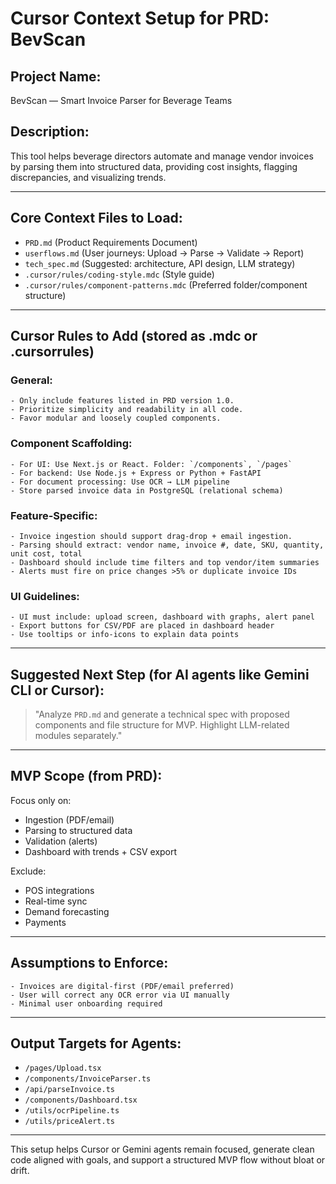 Cursor Context Setup for PRD: BevScan
========================================

## Project Name:
BevScan — Smart Invoice Parser for Beverage Teams

## Description:
This tool helps beverage directors automate and manage vendor invoices by parsing them into structured data, providing cost insights, flagging discrepancies, and visualizing trends.

---

## Core Context Files to Load:
- `PRD.md` (Product Requirements Document)
- `userflows.md` (User journeys: Upload → Parse → Validate → Report)
- `tech_spec.md` (Suggested: architecture, API design, LLM strategy)
- `.cursor/rules/coding-style.mdc` (Style guide)
- `.cursor/rules/component-patterns.mdc` (Preferred folder/component structure)

---

## Cursor Rules to Add (stored as .mdc or .cursorrules)

### General:
```mdc
- Only include features listed in PRD version 1.0.
- Prioritize simplicity and readability in all code.
- Favor modular and loosely coupled components.
```

### Component Scaffolding:
```mdc
- For UI: Use Next.js or React. Folder: `/components`, `/pages`
- For backend: Use Node.js + Express or Python + FastAPI
- For document processing: Use OCR → LLM pipeline
- Store parsed invoice data in PostgreSQL (relational schema)
```

### Feature-Specific:
```mdc
- Invoice ingestion should support drag-drop + email ingestion.
- Parsing should extract: vendor name, invoice #, date, SKU, quantity, unit cost, total
- Dashboard should include time filters and top vendor/item summaries
- Alerts must fire on price changes >5% or duplicate invoice IDs
```

### UI Guidelines:
```mdc
- UI must include: upload screen, dashboard with graphs, alert panel
- Export buttons for CSV/PDF are placed in dashboard header
- Use tooltips or info-icons to explain data points
```

---

## Suggested Next Step (for AI agents like Gemini CLI or Cursor):
> "Analyze `PRD.md` and generate a technical spec with proposed components and file structure for MVP. Highlight LLM-related modules separately."

---

## MVP Scope (from PRD):
Focus only on:
- Ingestion (PDF/email)
- Parsing to structured data
- Validation (alerts)
- Dashboard with trends + CSV export

Exclude:
- POS integrations
- Real-time sync
- Demand forecasting
- Payments

---

## Assumptions to Enforce:
```mdc
- Invoices are digital-first (PDF/email preferred)
- User will correct any OCR error via UI manually
- Minimal user onboarding required
```

---

## Output Targets for Agents:
- `/pages/Upload.tsx`
- `/components/InvoiceParser.ts`
- `/api/parseInvoice.ts`
- `/components/Dashboard.tsx`
- `/utils/ocrPipeline.ts`
- `/utils/priceAlert.ts`

---

This setup helps Cursor or Gemini agents remain focused, generate clean code aligned with goals, and support a structured MVP flow without bloat or drift.

